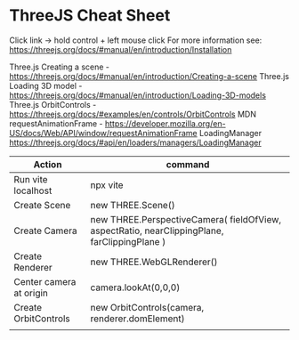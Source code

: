 # ThreeJS Cheat Sheet
Click link -> hold control + left mouse click
For more information see: https://threejs.org/docs/#manual/en/introduction/Installation

Three.js Creating a scene - https://threejs.org/docs/#manual/en/introduction/Creating-a-scene
Three.js Loading 3D model - https://threejs.org/docs/#manual/en/introduction/Loading-3D-models
Three.js OrbitControls - https://threejs.org/docs/#examples/en/controls/OrbitControls
MDN requestAnimationFrame - https://developer.mozilla.org/en-US/docs/Web/API/window/requestAnimationFrame
LoadingManager https://threejs.org/docs/#api/en/loaders/managers/LoadingManager

| Action                                                                                                          | command |
|--------------------------------------------------------------------------------------------------------------------|------|
| Run vite localhost | npx vite     |
| Create Scene                                            | new THREE.Scene()     |
| Create Camera                                                        |  new THREE.PerspectiveCamera( fieldOfView, aspectRatio, nearClippingPlane, farClippingPlane )     |
| Create Renderer                                 | new THREE.WebGLRenderer()    |
| Center camera at origin                                         | camera.lookAt(0,0,0)    |
| Create OrbitControls                                        | new OrbitControls(camera, renderer.domElement)    |
|                                            |     |
